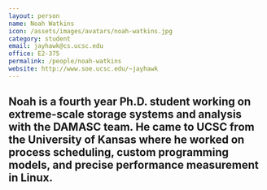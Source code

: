 ```yaml
---
layout: person
name: Noah Watkins
icon: /assets/images/avatars/noah-watkins.jpg
category: student
email: jayhawk@cs.ucsc.edu
office: E2-375
permalink: /people/noah-watkins
website: http://www.soe.ucsc.edu/~jayhawk
---
```


Noah is a fourth year Ph.D. student working on extreme-scale storage systems and
analysis with the DAMASC team. He came to UCSC from the University of Kansas
where he worked on process scheduling, custom programming models, and precise
performance measurement in Linux.
-
